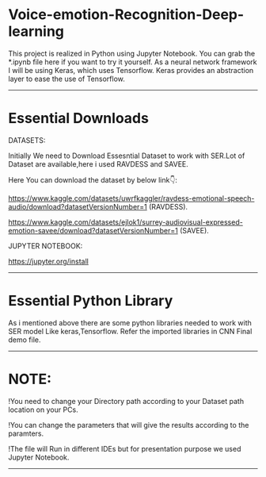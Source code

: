 # Voice-emotion-Recognition-Deep-learning

This project is realized in Python using Jupyter Notebook. You can grab the *.ipynb file here if you want to try it yourself. As a neural network framework I will be using Keras, which uses Tensorflow. Keras provides an abstraction layer to ease the use of Tensorflow.

--------------------------------------------------------------------------------------------------------------------------------------------------------------------
# Essential Downloads

DATASETS:

Initially We need to Download Essesntial Dataset to work with SER.Lot of Dataset are available,here i used RAVDESS and SAVEE.

Here You can download the dataset by below link👇:

https://www.kaggle.com/datasets/uwrfkaggler/ravdess-emotional-speech-audio/download?datasetVersionNumber=1 (RAVDESS).

https://www.kaggle.com/datasets/ejlok1/surrey-audiovisual-expressed-emotion-savee/download?datasetVersionNumber=1 (SAVEE).

JUPYTER NOTEBOOK:

https://jupyter.org/install

---------------------------------------------------------------------------------------------------------------------------------------------------------------------
# Essential Python Library

As i mentioned above there are some python libraries needed to work with SER model Like keras,Tensorflow. Refer the imported libraries in CNN Final demo file.

---------------------------------------------------------------------------------------------------------------------------------------------------------------------
# NOTE:

!You need to change your Directory path according to your Dataset path location on your PCs.

!You can change the parameters that will give the results according to the paramters.

!The file will Run in different IDEs but for presentation purpose we used Jupyter Notebook.

---------------------------------------------------------------------------------------------------------------------------------------------------------------------




